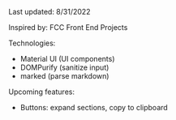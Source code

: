 Last updated: 8/31/2022

Inspired by: FCC Front End Projects

Technologies:

- Material UI (UI components)
- DOMPurify (sanitize input)
- marked (parse markdown)

Upcoming features:

- Buttons: expand sections, copy to clipboard
